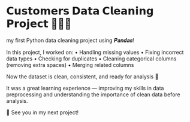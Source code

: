 #  𝗖𝘂𝘀𝘁𝗼𝗺𝗲𝗿𝘀 𝗗𝗮𝘁𝗮 𝗖𝗹𝗲𝗮𝗻𝗶𝗻𝗴 𝗣𝗿𝗼𝗷𝗲𝗰𝘁 🧼✨🐍

my first Python data cleaning project using 𝑷𝒂𝒏𝒅𝒂𝒔!

In this project, I worked on:
 • Handling missing values
 • Fixing incorrect data types
 • Checking for duplicates
 • Cleaning categorical columns (removing extra spaces)
 • Merging related columns

Now the dataset is clean, consistent, and ready for analysis 💪

It was a great learning experience — improving my skills in data preprocessing and understanding the importance of clean data before analysis.

🚀 See you in my next project!
